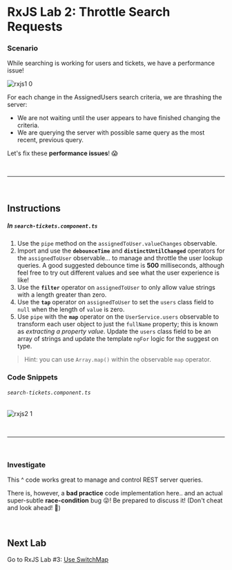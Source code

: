 # RxJS Lab 2: Throttle Search Requests

### Scenario

While searching is working for users and tickets, we have a performance issue!

![rxjs1 0](https://user-images.githubusercontent.com/210413/47622033-f1855c80-dacd-11e8-9ec0-1d26a90b3456.jpg)

For each change in the AssignedUsers search criteria, we are thrashing the server:

*  We are not waiting until the user appears to have finished changing the criteria.
*  We are querying the server with possible same query as the most recent, previous query.


Let's fix these **performance issues**! 😱 

<br/>

----

<br/>

## Instructions

##### In `search-tickets.component.ts`

1. Use the `pipe` method on the `assignedToUser.valueChanges` observable.
2. Import and use the **`debounceTime`** and **`distinctUntilChanged`** operators for the `assignedToUser` observable... to manage and throttle the user lookup queries. A good suggested debounce time is **500** milliseconds, although feel free to try out different values and see what the user experience is like!
3. Use the **`filter`** operator on `assignedToUser` to only allow value strings with a length greater than zero.
4. Use the **`tap`** operator on `assignedToUser` to set the `users` class field to `null` when the length of `value` is zero.
5. Use `pipe` with the **`map`** operator on the `UserService.users` observable to transform each user object to just the `fullName` property; this is known as *extracting a property value*. Update the `users` class field to be an array of strings and update the template `ngFor` logic for the suggest on type.
  >  Hint: you can use `Array.map()` within the observable `map` operator.

### Code Snippets

###### `search-tickets.component.ts`

![rxjs2 1](https://user-images.githubusercontent.com/210413/47622233-a456ba00-dad0-11e8-84cf-96899908704f.jpg)


<br/>

----

<br/>


### Investigate

This ^ code works great to manage and control REST server queries.

There is, however, a **bad practice** code implementation here.. and an actual super-subtle **race-condition** bug 😜! Be prepared to discuss it! (Don't cheat and look ahead! 🤗)

<br/>

## Next Lab

Go to RxJS Lab #3: [Use SwitchMap](lab-3.md)
